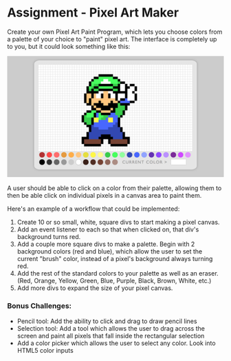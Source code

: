 # Assignment - Pixel Art Maker

Create your own Pixel Art Paint Program, which lets you choose colors from a palette of your choice to "paint" pixel art. The interface is completely up to you, but it could look something like this:

![Example of Pixel Art Maker](pixel-art-maker-alt.png)

A user should be able to click on a color from their palette, allowing them to then be able click on individual pixels in a canvas area to paint them.

Here's an example of a workflow that could be implemented:

1. Create 10 or so small, white, square divs to start making a pixel canvas.
2. Add an event listener to each so that when clicked on, that div's background turns red.
3. Add a couple more square divs to make a palette. Begin with 2 background colors (red and blue), which allow the user to set the current "brush" color, instead of a pixel's background always turning red.
4. Add the rest of the standard colors to your palette as well as an eraser. (Red, Orange, Yellow, Green, Blue, Purple, Black, Brown, White, etc.)
5. Add more divs to expand the size of your pixel canvas.

### **Bonus Challenges:**

* Pencil tool: Add the ability to click and drag to draw pencil lines
* Selection tool: Add a tool which allows the user to drag across the screen and paint all pixels that fall inside the rectangular selection
* Add a color picker which allows the user to select any color. Look into HTML5 color inputs
